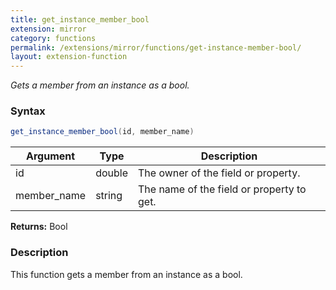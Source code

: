 ```yaml
---
title: get_instance_member_bool
extension: mirror
category: functions
permalink: /extensions/mirror/functions/get-instance-member-bool/
layout: extension-function
---
```


_Gets a member from an instance as a bool._

### Syntax ###
```cs
get_instance_member_bool(id, member_name)
```

| Argument | Type | Description |
| --- | --- | --- |
| id | double | The owner of the field or property. |
| member_name | string | The name of the field or property to get. |

**Returns:** Bool

### Description

This function gets a member from an instance as a bool. 

